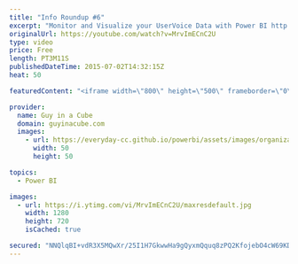 ```yaml
---
title: "Info Roundup #6"
excerpt: "Monitor and Visualize your UserVoice Data with Power BI http://blogs.msdn.com/b/powerbi/archive/2015/07/01/monitor-and-visualize-your-uservoice-data-with-power-bi.aspx  Microsoft Joins the R Consortium http://blogs.technet.com/b/machinelearning/archive/2015/06/30/microsoft-joins-the-r-consortium.aspx"
originalUrl: https://youtube.com/watch?v=MrvImECnC2U
type: video
price: Free
length: PT3M11S
publishedDateTime: 2015-07-02T14:32:15Z
heat: 50

featuredContent: "<iframe width=\"800\" height=\"500\" frameborder=\"0\" src=\"https://www.youtube.com/embed/MrvImECnC2U\" allow=\"accelerometer; autoplay; encrypted-media; gyroscope; picture-in-picture\" allowfullscreen></iframe>"

provider:
  name: Guy in a Cube
  domain: guyinacube.com
  images:
    - url: https://everyday-cc.github.io/powerbi/assets/images/organizations/guyinacube.com-50x50.jpg
      width: 50
      height: 50

topics:
  - Power BI

images:
  - url: https://i.ytimg.com/vi/MrvImECnC2U/maxresdefault.jpg
    width: 1280
    height: 720
    isCached: true

secured: "NNQlqBI+vdR3X5MQwXr/25I1H7GkwwHa9gQyxmQquq8zPQ2KfojebO4cW69KD0V2sBBYKqpHlZWsES5rfUmoIx0X12CLInf68qjV9ez/n7Blsr4kjIZUoARjP0P3Gw8El/rPO19u7J1OJeP7y2NJFJsxobntc15OFoR2BenKzDXBqF2ePC2MeNwvDypv0AaLhpRMTn96c7Sx6aco0tHtjPa4Zc+WHVr9pD6llCC0XAShwllJfnGm2sdudXr01Nmj7XjOIMjyZrxI2jyGXmUHvTWxDRIk1tW/1MiyNWoPZrzy4L92LrrEK7hRGpQBry23b2VDryDiMBsuzYuJicQuDbSCf3t1EsV0us1zpxQKmo2JV+dB7eCtLoQRMy3A4ifeTxyJEbMO+V7VFnooTMj35HGikQh8tvlNoypQZ+oDU4w=;2C9DfKeQ9c/LnGpK5mkwVA=="
---
```


